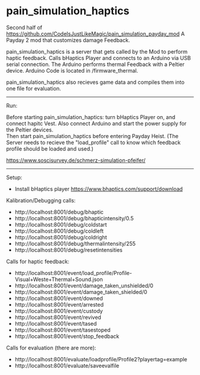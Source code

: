 # pain_simulation_haptics

Second half of https://github.com/CodeIsJustLikeMagic/pain_simulation_payday_mod
A Payday 2 mod that customizes damage Feedback.

pain_simulation_haptics is a server that gets called by the Mod to perform haptic feedback.
Calls bHaptics Player and connects to an Arduino via USB serial connection. The Arduino performs thermal Feedback with a Peltier device.
Arduino Code is located in /firmware_thermal.

pain_simulation_haptics also recieves game data and compiles them into one file for evaluation.

----------------
Run: 

Before starting pain_simulation_haptics: turn bHaptics Player on, and connect hapitc Vest. Also connect Arduino and start the power supply for the Peltier devices.  
Then start pain_simulation_haptics before entering Payday Heist. (The Server needs to recieve the "load_profile" call to know which feedback profile should be loaded and used.)


https://www.soscisurvey.de/schmerz-simulation-pfeifer/

--------------

Setup: 
- Install bHaptics player https://www.bhaptics.com/support/download

Kalibration/Debugging calls: 
- http://localhost:8001/debug/bhaptic
- http://localhost:8001/debug/bhapticintensity/0.5
- http://localhost:8001/debug/coldstart
- http://localhost:8001/debug/coldleft
- http://localhost:8001/debug/coldright
- http://localhost:8001/debug/thermalintensity/255
- http://localhost:8001/debug/resetintensities

Calls for haptic feedback:
- http://localhost:8001/event/load_profile/Profile-Visual+Weste+Thermal+Sound.json
- http://localhost:8001/event/damage_taken_unshielded/0
- http://localhost:8001/event/damage_taken_shielded/0
- http://localhost:8001/event/downed
- http://localhost:8001/event/arrested
- http://localhost:8001/event/custody
- http://localhost:8001/event/revived
- http://localhost:8001/event/tased
- http://localhost:8001/event/tasestoped
- http://localhost:8001/event/stop_feedback

Calls for evaluation (there are more): 
- http://localhost:8001/evaluate/loadprofile/Profile2?playertag=example
- http://localhost:8001/evaluate/saveevalfile
